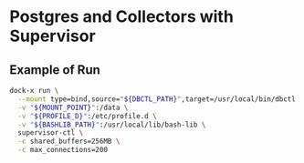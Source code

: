 # Postgres and Collectors with Supervisor 


## Example of Run

```bash
dock-x run \
  --mount type=bind,source="${DBCTL_PATH}",target=/usr/local/bin/dbctl \
  -v "${MOUNT_POINT}":/data \
  -v "${PROFILE_D}":/etc/profile.d \
  -v "${BASHLIB_PATH}":/usr/local/lib/bash-lib \
  supervisor-ctl \
  -c shared_buffers=256MB \
  -c max_connections=200
```